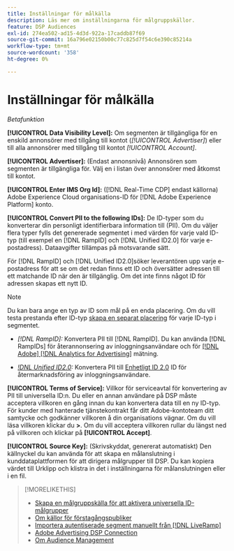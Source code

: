 ```yaml
---
title: Inställningar för målkälla
description: Läs mer om inställningarna för målgruppskällor.
feature: DSP Audiences
exl-id: 274ea502-ad15-4d3d-922a-17caddb87f69
source-git-commit: 16a796e02150b00c77c825d7f54c6e390c85214a
workflow-type: tm+mt
source-wordcount: '358'
ht-degree: 0%

---
```


# Inställningar för målkälla

*Betafunktion*

**[!UICONTROL Data Visibility Level]:** Om segmenten är tillgängliga för en enskild annonsörer med tillgång till kontot (*[!UICONTROL Advertiser]*) eller till alla annonsörer med tillgång till kontot *[!UICONTROL Account]*.

**[!UICONTROL Advertiser]:** (Endast annonsnivå) Annonsören som segmenten är tillgängliga för. Välj en i listan över annonsörer med åtkomst till kontot.

**[!UICONTROL Enter IMS Org Id]:** ([!DNL Real-Time CDP] endast källorna) Adobe Experience Cloud organisations-ID för [!DNL Adobe Experience Platform] konto.

**[!UICONTROL Convert PII to the following IDs]:** De ID-typer som du konverterar din personligt identifierbara information till (PII). Om du väljer flera typer fylls det genererade segmentet i med värden för varje vald ID-typ (till exempel en [!DNL RampID] och [!DNL Unified ID2.0] för varje e-postadress). Dataavgifter tillämpas på motsvarande sätt.

För [!DNL RampID] och [!DNL Unified ID2.0]söker leverantören upp varje e-postadress för att se om det redan finns ett ID och översätter adressen till ett matchande ID när den är tillgänglig. Om det inte finns något ID för adressen skapas ett nytt ID.

>[!NOTE]
>
>Du kan bara ange en typ av ID som mål på en enda placering. Om du vill testa prestanda efter ID-typ [skapa en separat placering](/help/dsp/campaign-management/placements/placement-create.md) för varje ID-typ i segmentet.

* *[!DNL RampID]:* Konvertera PII till [!DNL RampID]. Du kan använda [!DNL RampIDs] för återannonsering av inloggningsanvändare och för [[!DNL Adobe] [!DNL Analytics for Advertising]](/help/integrations/analytics/overview.md) mätning.

* *[!DNL Unified ID2.0](Beta):* Konvertera PII till [Enhetligt ID 2.0](https://unifiedid.com) ID för återmarknadsföring av inloggningsanvändare.

<!-- Later
* *[!DNL ID5] (Beta):* To convert PII to an [!DNL ID5] ID. You can use [!DNL ID5] IDs for retargeting logging-in users and for [[!DNL Adobe] [!DNL Analytics for Advertising]](/help/integrations/analytics/overview.md) measurement.

-->

**[!UICONTROL Terms of Service]:** Villkor för serviceavtal för konvertering av PII till universella ID:n. Du eller en annan användare på DSP måste acceptera villkoren en gång innan du kan konvertera data till en ny ID-typ. För kunder med hanterade tjänstekontrakt får ditt Adobe-kontoteam ditt samtycke och godkänner villkoren å din organisations vägnar. Om du vill läsa villkoren klickar du **>**. Om du vill acceptera villkoren rullar du längst ned på villkoren och klickar på **[!UICONTROL Accept]**.

**[!UICONTROL Source Key]:** (Skrivskyddat, genererat automatiskt) Den källnyckel du kan använda för att skapa en målanslutning i kunddataplattformen för att dirigera målgrupper till DSP. Du kan kopiera värdet till Urklipp och klistra in det i inställningarna för målanslutningen eller i en fil.

>[!MORELIKETHIS]
>
>* [Skapa en målgruppskälla för att aktivera universella ID-målgrupper](source-create.md)
>* [Om källor för förstagångspubliker](source-about.md)
>* [Importera autentiserade segment manuellt från [!DNL LiveRamp]](/help/dsp/audiences/sources/source-import-liveramp-segments.md)
>* [Adobe Advertising DSP Connection](https://experienceleague.adobe.com/docs/experience-platform/destinations/catalog/advertising/adobe-advertising-cloud-connection.html)
>* [Om Audience Management](/help/dsp/audiences/audience-about.md)
